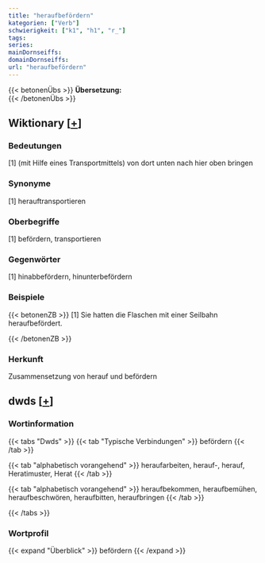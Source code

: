 ```yaml
---
title: "heraufbefördern"
kategorien: ["Verb"]
schwierigkeit: ["k1", "h1", "r_"]
tags:
series:
mainDornseiffs:
domainDornseiffs:
url: "heraufbefördern"
---
```


{{< betonenÜbs >}}
**Übersetzung:**  
{{< /betonenÜbs >}}

## Wiktionary [[+](https://de.wiktionary.org/wiki/heraufbefördern)]

### Bedeutungen
[1] (mit Hilfe eines Transportmittels) von dort unten nach hier oben bringen  

### Synonyme
[1] herauftransportieren  

### Oberbegriffe
[1] befördern, transportieren  

### Gegenwörter
[1] hinabbefördern, hinunterbefördern  

### Beispiele
{{< betonenZB >}}
[1] Sie hatten die Flaschen mit einer Seilbahn heraufbefördert.  

{{< /betonenZB >}}
### Herkunft
Zusammensetzung von herauf und befördern  



## dwds [[+](https://www.dwds.de/wb/heraufbefördern)]

### Wortinformation
{{< tabs "Dwds" >}}
{{< tab "Typische Verbindungen" >}}
befördern
{{< /tab >}}

{{< tab "alphabetisch vorangehend" >}}
heraufarbeiten, herauf-, herauf, Heratimuster, Herat
{{< /tab >}}

{{< tab "alphabetisch vorangehend" >}}
heraufbekommen, heraufbemühen, heraufbeschwören, heraufbitten, heraufbringen
{{< /tab >}}

{{< /tabs >}}

### Wortprofil
{{< expand "Überblick" >}} befördern {{< /expand >}}

